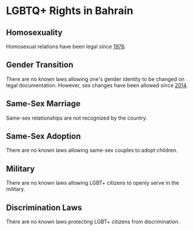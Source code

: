 # LGBTQ+ Rights in Bahrain

## Homosexuality
Homosexual relations have been legal since [1976](https://ilga.org/downloads/2017/ILGA_State_Sponsored_Homophobia_2017_WEB.pdf).

## Gender Transition
There are no known laws allowing one's gender identity to be changed on legal documentation. However, sex changes have been allowed since [2014](https://web.archive.org/web/20170212090819/http://m.arabianbusiness.com/bahrain-gives-nod-for-sex-changes-533242.html).

## Same-Sex Marriage
Same-sex relationships are not recognized by the country.

## Same-Sex Adoption
There are no known laws allowing same-sex couples to adopt children.

## Military
There are no known laws allowing LGBT+ citizens to openly serve in the military.

## Discrimination Laws
There are no known laws protecting LGBT+ citizens from discrimination.
